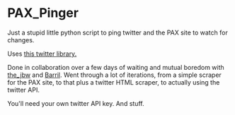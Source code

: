 PAX_Pinger
==========

Just a stupid little python script to ping twitter and the PAX site to watch for changes.

Uses <a href="https://pypi.python.org/pypi/twitter#downloads">this twitter library.</a>

Done in collaboration over a few days of waiting and mutual boredom with <a href="https://github.com/thejbw">the_jbw</a> and <a href="https://github.com/Barril">Barril</a>.  Went through a lot of iterations, from a simple scraper for the PAX site, to that plus a twitter HTML scraper, to actually using the twitter API.

You'll need your own twitter API key.  And stuff.

